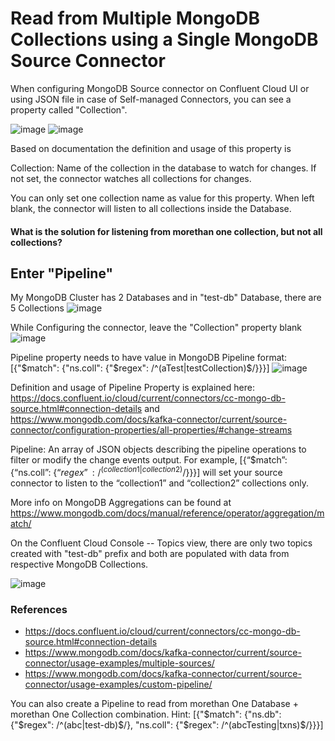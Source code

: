 # Read from Multiple MongoDB Collections using a Single MongoDB Source Connector

When configuring MongoDB Source connector on Confluent Cloud UI or using JSON file in case of Self-managed Connectors, you can see a property called "Collection".

![image](https://user-images.githubusercontent.com/73946498/192697206-fdb90c45-69a8-4e3b-84bb-7b24cc76cef8.png)
![image](https://user-images.githubusercontent.com/73946498/192697290-eb803f7f-cdf5-439c-ad86-ec3e0bf73c62.png)

Based on documentation the definition and usage of this property is 

Collection: Name of the collection in the database to watch for changes. If not set, the connector watches all collections for changes.

You can only set one collection name as value for this property.  When left blank, the connector will listen to all collections inside the Database.
#### What is the solution for listening from morethan one collection, but not all collections?

## Enter "Pipeline"

My MongoDB Cluster has 2 Databases and in "test-db" Database, there are 5 Collections
![image](https://user-images.githubusercontent.com/73946498/192702254-217b8209-4399-4f06-b218-b1335657d62f.png)

While Configuring the connector, leave the "Collection" property blank
![image](https://user-images.githubusercontent.com/73946498/192702805-68889e5d-40c2-4d3c-b8b7-57551c9cb30d.png)

Pipeline property needs to have value in MongoDB Pipeline format: [{"$match": {"ns.coll": {"$regex": /^(aTest|testCollection)$/}}}]
![image](https://user-images.githubusercontent.com/73946498/192703152-7123751e-da4c-499a-9144-af121c24d133.png)


Definition and usage of Pipeline Property is explained here: https://docs.confluent.io/cloud/current/connectors/cc-mongo-db-source.html#connection-details and https://www.mongodb.com/docs/kafka-connector/current/source-connector/configuration-properties/all-properties/#change-streams

Pipeline: An array of JSON objects describing the pipeline operations to filter or modify the change events output. For example, [{“$match”: {“ns.coll”: {“$regex”: /^(collection1|collection2)$/}}}] will set your source connector to listen to the “collection1” and “collection2” collections only.

More info on MongoDB Aggregations can be found at https://www.mongodb.com/docs/manual/reference/operator/aggregation/match/

On the Confluent Cloud Console -- Topics view, there are only two topics created with "test-db" prefix and both are populated with data from respective MongoDB Collections.

![image](https://user-images.githubusercontent.com/73946498/192704389-e7b6c982-2d8f-48ec-84d5-5ba25f923103.png)

### References
- https://docs.confluent.io/cloud/current/connectors/cc-mongo-db-source.html#connection-details 
- https://www.mongodb.com/docs/kafka-connector/current/source-connector/usage-examples/multiple-sources/
- https://www.mongodb.com/docs/kafka-connector/current/source-connector/usage-examples/custom-pipeline/


You can also create a Pipeline to read from morethan One Database + morethan One Collection combination.
Hint: [{"$match": {"ns.db": {"$regex": /^(abc|test-db)$/}, "ns.coll": {"$regex": /^(abcTesting|txns)$/}}}]
